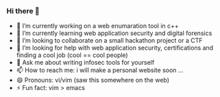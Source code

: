 ### Hi there 👋

- 🔭 I’m currently working on a web enumaration tool in c++
- 🌱 I’m currently learning web application security and digital forensics
- 👯 I’m looking to collaborate on a small hackathon project or a CTF
- 🤔 I’m looking for help with web application security, certifications and finding a cool job (cool == cool people)
- 💬 Ask me about writing infosec tools for yourself
- 📫 How to reach me: i will make a personal website soon ...
- 😄 Pronouns: vi/vim (saw this somewhere on the web)
- ⚡ Fun fact: vim > emacs

<!--
**mandremxyz/mandremxyz** is a ✨ _special_ ✨ repository because its `README.md` (this file) appears on your GitHub profile.

Here are some ideas to get you started:

- 🔭 I’m currently working on ...
- 🌱 I’m currently learning ...
- 👯 I’m looking to collaborate on ...
- 🤔 I’m looking for help with ...
- 💬 Ask me about ...
- 📫 How to reach me: ...
- 😄 Pronouns: ...
- ⚡ Fun fact: ...
-->
